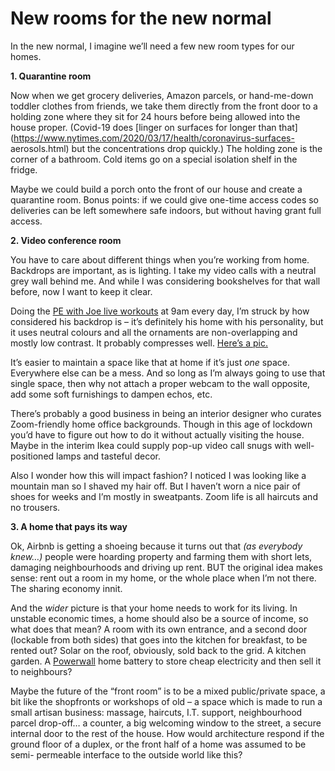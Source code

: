 # New rooms for the new normal

In the new normal, I imagine we’ll need a few new room types for our homes.

**1\. Quarantine room**

Now when we get grocery deliveries, Amazon parcels, or hand-me-down toddler
clothes from friends, we take them directly from the front door to a holding
zone where they sit for 24 hours before being allowed into the house proper.
(Covid-19 does [linger on surfaces for longer than
that](https://www.nytimes.com/2020/03/17/health/coronavirus-surfaces-
aerosols.html) but the concentrations drop quickly.) The holding zone is the
corner of a bathroom. Cold items go on a special isolation shelf in the
fridge.

Maybe we could build a porch onto the front of our house and create a
quarantine room. Bonus points: if we could give one-time access codes so
deliveries can be left somewhere safe indoors, but without having grant full
access.

**2\. Video conference room**

You have to care about different things when you’re working from home.
Backdrops are important, as is lighting. I take my video calls with a neutral
grey wall behind me. And while I was considering bookshelves for that wall
before, now I want to keep it clear.

Doing the [PE with Joe live
workouts](https://www.youtube.com/channel/UCAxW1XT0iEJo0TYlRfn6rYQ) at 9am
every day, I’m struck by how considered his backdrop is – it’s definitely his
home with his personality, but it uses neutral colours and all the ornaments
are non-overlapping and mostly low contrast. It probably compresses well.
[Here’s a pic.](https://www.instagram.com/p/B-P8CO8Dcp7/)

It’s easier to maintain a space like that at home if it’s just _one_ space.
Everywhere else can be a mess. And so long as I’m always going to use that
single space, then why not attach a proper webcam to the wall opposite, add
some soft furnishings to dampen echos, etc.

There’s probably a good business in being an interior designer who curates
Zoom-friendly home office backgrounds. Though in this age of lockdown you’d
have to figure out how to do it without actually visiting the house. Maybe in
the interim Ikea could supply pop-up video call snugs with well-positioned
lamps and tasteful decor.

Also I wonder how this will impact fashion? I noticed I was looking like a
mountain man so I shaved my hair off. But I haven’t worn a nice pair of shoes
for weeks and I’m mostly in sweatpants. Zoom life is all haircuts and no
trousers.

**3\. A home that pays its way**

Ok, Airbnb is getting a shoeing because it turns out that _(as everybody
knew…)_ people were hoarding property and farming them with short lets,
damaging neighbourhoods and driving up rent. BUT the original idea makes
sense: rent out a room in my home, or the whole place when I’m not there. The
sharing economy innit.

And the _wider_ picture is that your home needs to work for its living. In
unstable economic times, a home should also be a source of income, so what
does that mean? A room with its own entrance, and a second door (lockable from
both sides) that goes into the kitchen for breakfast, to be rented out? Solar
on the roof, obviously, sold back to the grid. A kitchen garden. A
[Powerwall](https://www.tesla.com/en_GB/powerwall) home battery to store cheap
electricity and then sell it to neighbours?

Maybe the future of the “front room” is to be a mixed public/private space, a
bit like the shopfronts or workshops of old – a space which is made to run a
small artisan business: massage, haircuts, I.T. support, neighbourhood parcel
drop-off… a counter, a big welcoming window to the street, a secure internal
door to the rest of the house. How would architecture respond if the ground
floor of a duplex, or the front half of a home was assumed to be semi-
permeable interface to the outside world like this?
